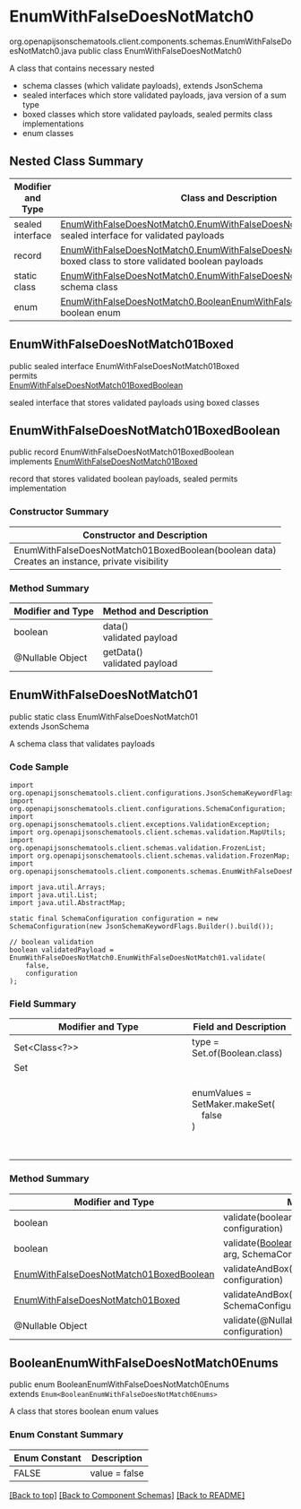 # EnumWithFalseDoesNotMatch0
org.openapijsonschematools.client.components.schemas.EnumWithFalseDoesNotMatch0.java
public class EnumWithFalseDoesNotMatch0<br>

A class that contains necessary nested
- schema classes (which validate payloads), extends JsonSchema
- sealed interfaces which store validated payloads, java version of a sum type
- boxed classes which store validated payloads, sealed permits class implementations
- enum classes

## Nested Class Summary
| Modifier and Type | Class and Description |
| ----------------- | ---------------------- |
| sealed interface | [EnumWithFalseDoesNotMatch0.EnumWithFalseDoesNotMatch01Boxed](#enumwithfalsedoesnotmatch01boxed)<br> sealed interface for validated payloads |
| record | [EnumWithFalseDoesNotMatch0.EnumWithFalseDoesNotMatch01BoxedBoolean](#enumwithfalsedoesnotmatch01boxedboolean)<br> boxed class to store validated boolean payloads |
| static class | [EnumWithFalseDoesNotMatch0.EnumWithFalseDoesNotMatch01](#enumwithfalsedoesnotmatch01)<br> schema class |
| enum | [EnumWithFalseDoesNotMatch0.BooleanEnumWithFalseDoesNotMatch0Enums](#booleanenumwithfalsedoesnotmatch0enums)<br>boolean enum |

## EnumWithFalseDoesNotMatch01Boxed
public sealed interface EnumWithFalseDoesNotMatch01Boxed<br>
permits<br>
[EnumWithFalseDoesNotMatch01BoxedBoolean](#enumwithfalsedoesnotmatch01boxedboolean)

sealed interface that stores validated payloads using boxed classes

## EnumWithFalseDoesNotMatch01BoxedBoolean
public record EnumWithFalseDoesNotMatch01BoxedBoolean<br>
implements [EnumWithFalseDoesNotMatch01Boxed](#enumwithfalsedoesnotmatch01boxed)

record that stores validated boolean payloads, sealed permits implementation

### Constructor Summary
| Constructor and Description |
| --------------------------- |
| EnumWithFalseDoesNotMatch01BoxedBoolean(boolean data)<br>Creates an instance, private visibility |

### Method Summary
| Modifier and Type | Method and Description |
| ----------------- | ---------------------- |
| boolean | data()<br>validated payload |
| @Nullable Object | getData()<br>validated payload |

## EnumWithFalseDoesNotMatch01
public static class EnumWithFalseDoesNotMatch01<br>
extends JsonSchema

A schema class that validates payloads

### Code Sample
```
import org.openapijsonschematools.client.configurations.JsonSchemaKeywordFlags;
import org.openapijsonschematools.client.configurations.SchemaConfiguration;
import org.openapijsonschematools.client.exceptions.ValidationException;
import org.openapijsonschematools.client.schemas.validation.MapUtils;
import org.openapijsonschematools.client.schemas.validation.FrozenList;
import org.openapijsonschematools.client.schemas.validation.FrozenMap;
import org.openapijsonschematools.client.components.schemas.EnumWithFalseDoesNotMatch0;

import java.util.Arrays;
import java.util.List;
import java.util.AbstractMap;

static final SchemaConfiguration configuration = new SchemaConfiguration(new JsonSchemaKeywordFlags.Builder().build());

// boolean validation
boolean validatedPayload = EnumWithFalseDoesNotMatch0.EnumWithFalseDoesNotMatch01.validate(
    false,
    configuration
);
```

### Field Summary
| Modifier and Type | Field and Description |
| ----------------- | ---------------------- |
| Set<Class<?>> | type = Set.of(Boolean.class) |
| Set<Object> | enumValues = SetMaker.makeSet(<br>&nbsp;&nbsp;&nbsp;&nbsp;false<br>)<br> |

### Method Summary
| Modifier and Type | Method and Description |
| ----------------- | ---------------------- |
| boolean | validate(boolean arg, SchemaConfiguration configuration) |
| boolean | validate([BooleanEnumWithFalseDoesNotMatch0Enums](#booleanenumwithfalsedoesnotmatch0enums) arg, SchemaConfiguration configuration) |
| [EnumWithFalseDoesNotMatch01BoxedBoolean](#enumwithfalsedoesnotmatch01boxedboolean) | validateAndBox(boolean arg, SchemaConfiguration configuration) |
| [EnumWithFalseDoesNotMatch01Boxed](#enumwithfalsedoesnotmatch01boxed) | validateAndBox(@Nullable Object arg, SchemaConfiguration configuration) |
| @Nullable Object | validate(@Nullable Object arg, SchemaConfiguration configuration) |

## BooleanEnumWithFalseDoesNotMatch0Enums
public enum BooleanEnumWithFalseDoesNotMatch0Enums<br>
extends `Enum<BooleanEnumWithFalseDoesNotMatch0Enums>`

A class that stores boolean enum values

### Enum Constant Summary
| Enum Constant | Description |
| ------------- | ----------- |
| FALSE | value = false |

[[Back to top]](#top) [[Back to Component Schemas]](../../../README.md#Component-Schemas) [[Back to README]](../../../README.md)
